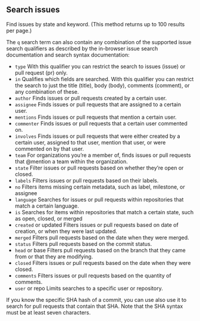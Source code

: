 ## Search issues

Find issues by state and keyword. (This method returns up to 100 results per page.)

The `q` search term can also contain any combination of the supported issue search qualifiers as described by the in-browser issue search documentation and search syntax documentation:

- `type` With this qualifier you can restrict the search to issues (issue) or pull request (pr) only.
- `in` Qualifies which fields are searched. With this qualifier you can restrict the search to just the title (title), body (body), comments (comment), or any combination of these.
- `author` Finds issues or pull requests created by a certain user.
- `assignee` Finds issues or pull requests that are assigned to a certain user.
- `mentions` Finds issues or pull requests that mention a certain user.
- `commenter` Finds issues or pull requests that a certain user commented on.
- `involves` Finds issues or pull requests that were either created by a certain user, assigned to that user, mention that user, or were commented on by that user.
- `team` For organizations you’re a member of, finds issues or pull requests that @mention a team within the organization.
- `state` Filter issues or pull requests based on whether they’re open or closed.
- `labels` Filters issues or pull requests based on their labels.
- `no` Filters items missing certain metadata, such as label, milestone, or assignee
- `language` Searches for issues or pull requests within repositories that match a certain language.
- `is` Searches for items within repositories that match a certain state, such as open, closed, or merged
- `created` or updated Filters issues or pull requests based on date of creation, or when they were last updated.
- `merged` Filters pull requests based on the date when they were merged.
- `status` Filters pull requests based on the commit status.
- `head` or base Filters pull requests based on the branch that they came from or that they are modifying.
- `closed` Filters issues or pull requests based on the date when they were closed.
- `comments` Filters issues or pull requests based on the quantity of comments.
- `user` or repo Limits searches to a specific user or repository.

If you know the specific SHA hash of a commit, you can use also use it to search for pull requests that contain that SHA. 
Note that the SHA syntax must be at least seven characters.